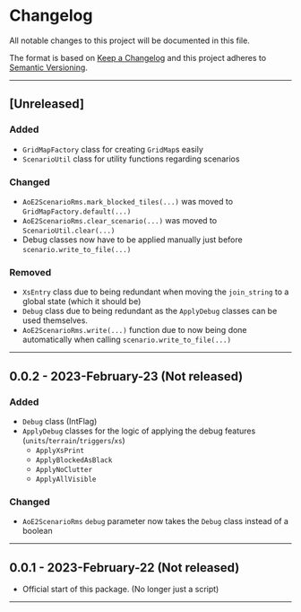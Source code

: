 # Changelog

All notable changes to this project will be documented in this file.

The format is based on [Keep a Changelog]
and this project adheres to [Semantic Versioning](https://semver.org/spec/v2.0.0.html).

[keep a changelog]: https://keepachangelog.com/en/1.0.0/

---

## [Unreleased]

### Added

- `GridMapFactory` class for creating `GridMap`s easily
- `ScenarioUtil` class for utility functions regarding scenarios

### Changed

- `AoE2ScenarioRms.mark_blocked_tiles(...)` was moved to `GridMapFactory.default(...)`
- `AoE2ScenarioRms.clear_scenario(...)` was moved to `ScenarioUtil.clear(...)`
- Debug classes now have to be applied manually just before `scenario.write_to_file(...)`

### Removed

- `XsEntry` class due to being redundant when moving the `join_string` to a global state (which it should be) 
- `Debug` class due to being redundant as the `ApplyDebug` classes can be used themselves. 
- `AoE2ScenarioRms.write(...)` function due to now being done automatically when calling `scenario.write_to_file(...)`

---

## 0.0.2 - 2023-February-23 (Not released)

### Added

- `Debug` class (IntFlag)
- `ApplyDebug` classes for the logic of applying the debug features (`units`/`terrain`/`triggers`/`xs`)
  - `ApplyXsPrint`
  - `ApplyBlockedAsBlack`
  - `ApplyNoClutter`
  - `ApplyAllVisible`

### Changed

- `AoE2ScenarioRms` `debug` parameter now takes the `Debug` class instead of a boolean

---

## 0.0.1 - 2023-February-22 (Not released)

- Official start of this package. (No longer just a script)

---

[//]: # ( Added:      for new features. )
[//]: # ( Changed:    for changes in existing functionality. )
[//]: # ( Deprecated: for soon-to-be removed features. )
[//]: # ( Removed:    for now removed features. )
[//]: # ( Fixed:      for any bug fixes. )
[//]: # ( Security:   in case of vulnerabilities. )
